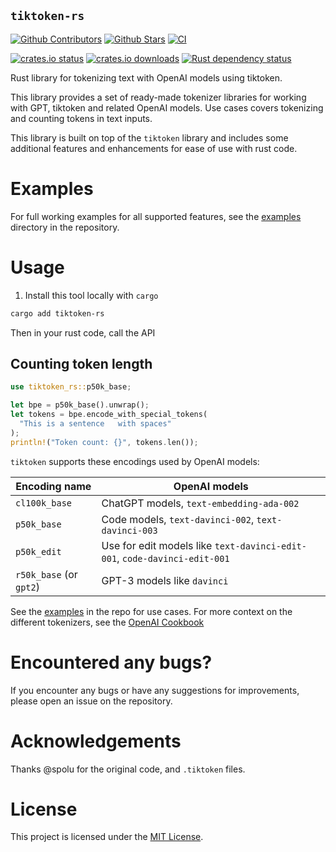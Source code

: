 ## `tiktoken-rs`

[![Github Contributors](https://img.shields.io/github/contributors/zurawiki/tiktoken-rs.svg)](https://github.com/zurawiki/tiktoken-rs/graphs/contributors)
[![Github Stars](https://img.shields.io/github/stars/zurawiki/tiktoken-rs.svg)](https://github.com/zurawiki/tiktoken-rs/stargazers)
[![CI](https://github.com/zurawiki/tiktoken-rs/actions/workflows/ci.yml/badge.svg)](https://github.com/zurawiki/tiktoken-rs/actions/workflows/ci.yml)

[![crates.io status](https://img.shields.io/crates/v/tiktoken-rs.svg)](https://crates.io/crates/tiktoken-rs)
[![crates.io downloads](https://img.shields.io/crates/d/tiktoken-rs.svg)](https://crates.io/crates/tiktoken-rs)
[![Rust dependency status](https://deps.rs/repo/github/zurawiki/tiktoken-rs/status.svg)](https://deps.rs/repo/github/zurawiki/tiktoken-rs)

Rust library for tokenizing text with OpenAI models using tiktoken.

This library provides a set of ready-made tokenizer libraries for working with GPT, tiktoken and related OpenAI models. Use cases covers tokenizing and counting tokens in text inputs.

This library is built on top of the `tiktoken` library and includes some additional features and enhancements for ease of use with rust code.

# Examples

For full working examples for all supported features, see the [examples](https://github.com/zurawiki/tiktoken-rs/tree/main/examples) directory in the repository.

# Usage

1. Install this tool locally with `cargo`

```sh
cargo add tiktoken-rs
```

Then in your rust code, call the API

## Counting token length

```rust
use tiktoken_rs::p50k_base;

let bpe = p50k_base().unwrap();
let tokens = bpe.encode_with_special_tokens(
  "This is a sentence   with spaces"
);
println!("Token count: {}", tokens.len());
```

`tiktoken` supports these encodings used by OpenAI models:

| Encoding name           | OpenAI models                                                             |
| ----------------------- | ------------------------------------------------------------------------- |
| `cl100k_base`           | ChatGPT models, `text-embedding-ada-002`                                  |
| `p50k_base`             | Code models, `text-davinci-002`, `text-davinci-003`                       |
| `p50k_edit`             | Use for edit models like `text-davinci-edit-001`, `code-davinci-edit-001` |
| `r50k_base` (or `gpt2`) | GPT-3 models like `davinci`                                               |

See the [examples](./examples/) in the repo for use cases. For more context on the different tokenizers, see the [OpenAI Cookbook](https://github.com/openai/openai-cookbook/blob/66b988407d8d13cad5060a881dc8c892141f2d5c/examples/How_to_count_tokens_with_tiktoken.ipynb)

# Encountered any bugs?

If you encounter any bugs or have any suggestions for improvements, please open an issue on the repository.

# Acknowledgements

Thanks @spolu for the original code, and `.tiktoken` files.

# License

This project is licensed under the [MIT License](./LICENSE).
